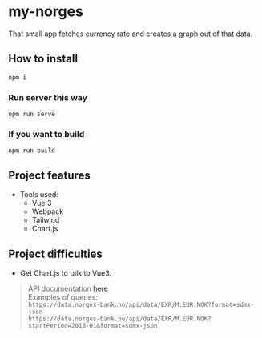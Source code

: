 # my-norges

That small app fetches currency rate and creates a graph out of that data.

## How to install
```
npm i
```

### Run server this way
```
npm run serve
```

### If you want to build
```
npm run build
```

## Project features
- Tools used:
    - Vue 3
    - Webpack
    - Tailwind
    - Chart.js

## Project difficulties
- Get Chart.js to talk to Vue3. 


> API documentation [here](https://app.norges-bank.no/query/index.html#/en)  
> Examples of queries:  
> `https://data.norges-bank.no/api/data/EXR/M.EUR.NOK?format=sdmx-json`  
> `https://data.norges-bank.no/api/data/EXR/M.EUR.NOK?startPeriod=2018-01&format=sdmx-json`  


 
